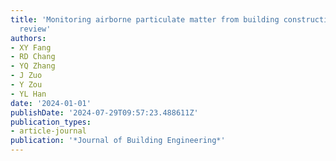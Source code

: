 ```yaml
---
title: 'Monitoring airborne particulate matter from building construction: a systematic
  review'
authors:
- XY Fang
- RD Chang
- YQ Zhang
- J Zuo
- Y Zou
- YL Han
date: '2024-01-01'
publishDate: '2024-07-29T09:57:23.488611Z'
publication_types:
- article-journal
publication: '*Journal of Building Engineering*'
---
```


